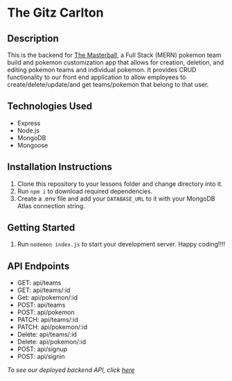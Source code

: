 # The Gitz Carlton

## Description

This is the backend for [The Masterball](https://cosmic-croissant-fd8656.netlify.app/), a Full Stack (MERN) pokemon team build and pokemon customization app that allows for creation, deletion, and editing pokemon teams and individual pokemon. It provides CRUD functionality to our front end application to allow employees to create/delete/update/and get teams/pokemon that belong to that user.

## Technologies Used

- Express
- Node.js
- MongoDB
- Mongoose

## Installation Instructions

1. Clone this repository to your lessons folder and change directory into it.
2. Run `npm i` to download required dependencies.
3. Create a .env file and add your `DATABASE_URL` to it with your MongoDB Atlas connection string.

## Getting Started

1. Run `nodemon index.js` to start your development server.
   Happy coding!!!!

## API Endpoints

- GET: api/teams
- GET: api/teams/:id
- Get: api/pokemon/:id
- POST: api/teams
- POST: api/pokemon
- PATCH: api/teams/:id
- PATCH: api/pokemon/:id
- Delete: api/teams/:id
- Delete: api/pokemon/:id
- POST: api/signup
- POST: api/signin


_To see our deployed backend API, click [here](https://the-link-cable.herokuapp.com/api/)_